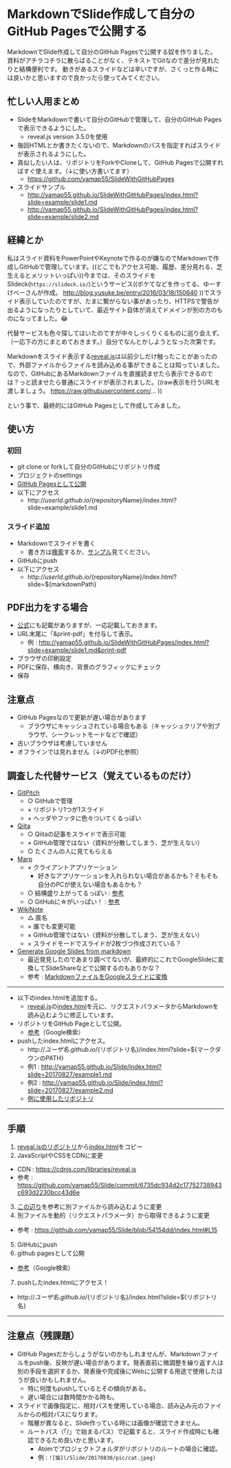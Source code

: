 # MarkdownでSlide作成して自分のGitHub Pagesで公開する
MarkdownでSlide作成して自分のGitHub Pagesで公開する奴を作りました。
資料がアチラコチラに散らばることがなく、テキストでGitなので差分が見れたりと結構便利です。
動きがあるスライドなどは辛いですが、さくっと作る時には良いかと思いますので良かったら使ってみてください。

## 忙しい人用まとめ
- SlideをMarkdownで書いて自分のGitHubで管理して、自分のGitHub Pagesで表示できるようにした。
  - reveal.js version 3.5.0を使用
- 毎回HTMLとか書きたくないので、Markdownのパスを指定すればスライドが表示されるようにした。
- 真似したい人は、リポジトリをForkやCloneして、GitHub Pagesで公開すればすぐ使えます。（↓に使い方書いてます）
  - https://github.com/yamap55/SlideWithGitHubPages
- スライドサンプル
  - http://yamap55.github.io/SlideWithGitHubPages/index.html?slide=example/slide1.md
  - http://yamap55.github.io/SlideWithGitHubPages/index.html?slide=example/slide2.md

## 経緯とか
私はスライド資料をPowerPointやKeynoteで作るのが嫌なのでMarkdownで作成しGitHubで管理しています。((どこでもアクセス可能、履歴、差分見れる、芝生えるとメリットいっぱい))今までは、そのスライドをSlideck(`https://slideck.io/`)というサービス((ボケてなどを作ってる、ゆーすけべーさんが作成。 http://blog.yusuke.be/entry/2016/03/18/150640 ))でスライド表示していたのですが、たまに繋がらない事があったり、HTTPSで警告が出るようになったりとしていて、最近サイト自体が消えてドメインが別の方のものになってました。😂

代替サービスも色々探してはいたのですが中々しっくりくるものに巡り会えず。（一応下の方にまとめておきます。）自分でなんとかしようとなった次第です。

Markdownをスライド表示する[reveal.js](https://github.com/hakimel/reveal.js/)は以前少しだけ触ったことがあったので、外部ファイルからファイルを読み込める事ができることは知っていました。なので、GitHubにあるMarkdownファイルを直接読ませたら表示できるのでは？っと読ませたら普通にスライドが表示されました。((raw表示を行うURLを渡しましょう。 https://raw.githubusercontent.com/... ))

という事で、最終的にはGitHub Pagesとして作成してみました。

## 使い方
### 初回
- git clone or forkして自分のGitHubにリポジトリ作成
- プロジェクトのsettings
- [GitHub Pagesとして公開](https://www.google.com/search?q=github+pages)
- 以下にアクセス
  - http://${userId}.github.io/${repositoryName}/index.html?slide=example/slide1.md

### スライド追加
- Markdownでスライドを書く
  - 書き方は[検索](https://www.google.com/search?q=revelal.js+markdown)するか、[サンプル](https://raw.githubusercontent.com/yamap55/SlideWithGitHubPages/master/example/slide1.md)見てください。
- GitHubにpush
- 以下にアクセス
  - http://${userId}.github.io/${repositoryName}/index.html?slide=${markdownPath}

## PDF出力をする場合
- [公式](https://github.com/hakimel/reveal.js/#instructions-1)にも記載がありますが、一応記載しておきます。
- URL末尾に「&print-pdf」を付与して表示。
  - 例 : http://yamap55.github.io/SlideWithGitHubPages/index.html?slide=example/slide1.md&print-pdf
- ブラウザの印刷設定
- PDFに保存、横向き、背景のグラフィックにチェック
- 保存

## 注意点
- GitHub Pagesなので更新が遅い場合があります
  - ブラウザにキャッシュされている場合もある（キャッシュクリアや別ブラウザ、シークレットモードなどで確認）
- 古いブラウザは考慮していません
- オフラインでは見れません（↓のPDF化参照）

## 調査した代替サービス（覚えているものだけ）
- [GitPitch](https://gitpitch.com/)
  - ○ GitHubで管理
  - × リポジトリ1つが1スライド
  - × ヘッダやフッタに色々ついてくるっぽい
- [Qiita](http://qiita.com/)
  - ○ Qiitaの記事をスライドで表示可能
  - × GitHub管理ではない（資料が分散してしまう、芝が生えない）
  - ○ たくさんの人に見てもらえる
- [Marp](https://yhatt.github.io/marp/)
  - × クライアントアプリケーション
    - 好きなアプリケーションを入れられない場合があるかも？そもそも自分のPCが使えない場合もあるかも？
  - ○ 結構盛り上がってるっぽい : [参考](http://qiita.com/yhatt/items/0bf65699a538d5508c33)
  - ○ GitHubに☆がいっぱい！ : [参考](https://github.com/yhatt/marp/)
- [WikiNote](https://wikinote.net/)
  - △ 匿名
  - × 誰でも変更可能
  - × GitHub管理ではない（資料が分散してしまう、芝が生えない）
  - × スライドモードでスライドが2枚づつ作成されている？
- [Generate Google Slides from markdown](https://github.com/googlesamples/md2googleslides)
  - 最近発見したのであまり調べてないが、最終的にこれでGoogleSlideに変換してSlideShareなどで公開するのもありかな？
  - 参考 : [MarkdownファイルをGoogleスライドに変換](http://www.moongift.jp/2016/12/md2googleslides-markdown%E3%83%95%E3%82%A1%E3%82%A4%E3%83%AB%E3%82%92google%E3%82%B9%E3%83%A9%E3%82%A4%E3%83%89%E3%81%AB%E5%A4%89%E6%8F%9B/)

------------


- 以下のindex.htmlを追加する。
  - [reveal.js](https://cdnjs.com/libraries/reveal.js)の[index.html](https://raw.githubusercontent.com/hakimel/reveal.js/master/index.html)を元に、リクエストパラメータからMarkdownを読み込むように修正しています。
- リポジトリをGitHub Pageとして公開。
  - [参考](https://www.google.co.jp/search?q=github+pages)（Google検索）
- pushしたindex.htmlにアクセス。
  - http://${ユーザ名}.github.io/${リポジトリ名}/index.html?slide=${マークダウンのPATH}
  - 例1 : http://yamap55.github.io/Slide/index.html?slide=20170827/example1.md
  - 例2 : http://yamap55.github.io/Slide/index.html?slide=20170827/example2.md
  - [例に使用したリポジトリ](https://github.com/yamap55/Slide/tree/master/20170827)


-----


## 手順
1. [reveal.jsのリポジトリ](https://github.com/hakimel/reveal.js/)から[index.html](https://raw.githubusercontent.com/hakimel/reveal.js/master/index.html)をコピー
2. JavaScriptやCSSをCDNに変更
  - CDN : https://cdnjs.com/libraries/reveal.js
  - 参考 : https://github.com/yamap55/Slide/commit/6735dc934d2c17752738943c693d2230bcc43d6e
3. [この辺り](https://github.com/hakimel/reveal.js/#external-markdown)を参考に別ファイルから読み込むように変更
4. 別ファイルを動的（リクエストパラメータ）から取得できるように変更
  - 参考 : https://github.com/yamap55/Slide/blob/54154dd/index.html#L15
5. GitHubにpush
6. github pagesとして公開
  - [参考](https://www.google.co.jp/search?q=github+pages)（Google検索）
7. pushしたindex.htmlにアクセス！
  - http://${ユーザ名}.github.io/${リポジトリ名}/index.html?slide=${リポジトリ名}

---

## 注意点（残課題）
- GitHub Pagesだからしょうがないのかもしれませんが、Markdownファイルをpush後、反映が遅い場合があります。発表直前に微調整を繰り返す人は別の手段を選択するか、発表後や完成後にWebに公開する用途で使用したほうが良いかもしれません。
  - 特に何度もpushしているとその傾向がある。
  - 遅い場合には数時間かかる時も。
- スライドで画像指定に、相対パスを使用している場合、読み込み元のファイルからの相対パスになります。
  - 階層が異なると、Slide作っている時には画像が確認できません。
  - ルートパス（「/」で始まるパス）で記載すると、スライド作成時にも確認できるため良いかと思います。
    - Atomでプロジェクトフォルダがリポジトリのルートの場合に確認。
    - 例 : ```![猫](/Slide/20170830/pic/cat.jpeg)```
